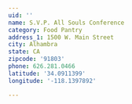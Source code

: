 ```yaml
---
uid: ''
name: S.V.P. All Souls Conference
category: Food Pantry
address_1: 1500 W. Main Street
city: Alhambra
state: CA
zipcode: '91803'
phone: 626.281.0466
latitude: '34.0911399'
longitude: '-118.1397892'

---
```

